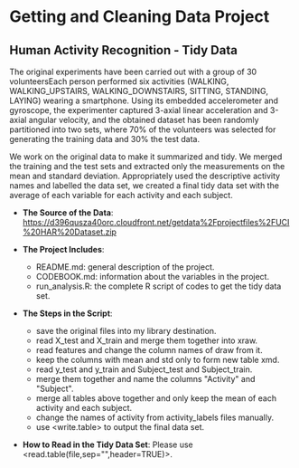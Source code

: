 Getting and Cleaning Data Project
===========================================

Human Activity Recognition - Tidy Data
-------------------------------------------

The original experiments have been carried out with a group of 30 volunteersEach person performed six activities (WALKING, WALKING_UPSTAIRS, WALKING_DOWNSTAIRS, SITTING, STANDING, LAYING) wearing a smartphone. Using its embedded accelerometer and gyroscope, the experimenter captured 3-axial linear acceleration and 3-axial angular velocity, and the obtained dataset has been randomly partitioned into two sets, where 70% of the volunteers was selected for generating the training data and 30% the test data. 

We work on the original data to make it summarized and tidy. We merged the training and the test sets and extracted only the measurements on the mean and standard deviation. Appropriately used the descriptive activity names and labelled the data set, we created a final tidy data set with the average of each variable for each activity and each subject.

* **The Source of the Data**: 
https://d396qusza40orc.cloudfront.net/getdata%2Fprojectfiles%2FUCI%20HAR%20Dataset.zip

* **The Project Includes**:
  * README.md: general description of the project.
  * CODEBOOK.md: information about the variables in the project.
  * run_analysis.R: the complete R script of codes to get the tidy data set. 

* **The Steps in the Script**:
  * save the original files into my library destination.
  * read X_test and X_train and merge them together into xraw.
  * read features and change the column names of draw from it.
  * keep the columns with mean and std only to form new table xmd.
  * read y_test and y_train and Subject_test and Subject_train.
  * merge them together and name the columns "Activity" and "Subject".
  * merge all tables above together and only keep the mean of each activity and each subject.
  * change the names of activity from activity_labels files manually.
  * use <write.table> to output the final data set.

* **How to Read in the Tidy Data Set**:
Please use <read.table(file,sep="",header=TRUE)>.